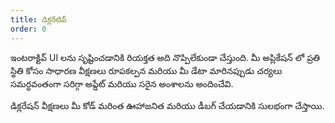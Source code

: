 ```yaml
---
title: డిక్లరేటివ్
order: 0
---
```


ఇంటరాక్టివ్ UI లను సృష్టించడానికి రియక్తత అది నొప్పిలేకుండా చేస్తుంది. మీ అప్లికేషన్ లో ప్రతి స్థితి కోసం సాధారణ వీక్షణలు రూపకల్పన మరియు మీ డేటా మారినప్పుడు చర్యలు సమర్ధవంతంగా సరిగ్గా అప్డేట్ మరియు సరైన అంశాలను అందించేవి.

డిక్లరేషన్ వీక్షణలు మీ కోడ్ మరింత ఊహాజనిత మరియు డీబగ్ చేయడానికి సులభంగా చేస్తాయి.
